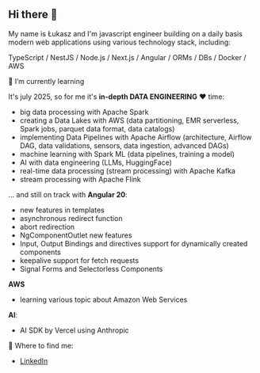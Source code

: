 ## Hi there 👋

My name is Łukasz and I'm javascript engineer building on a daily basis modern web applications using various technology stack, including:

TypeScript / NestJS / Node.js / Next.js / Angular / ORMs / DBs / Docker / AWS

<!--
**egocentryk/egocentryk** is a ✨ _special_ ✨ repository because its `README.md` (this file) appears on your GitHub profile.

Here are some ideas to get you started:

- 🔭 I’m currently working on ...
- 🌱 I’m currently learning ...
- 👯 I’m looking to collaborate on ...
- 🤔 I’m looking for help with ...
- 💬 Ask me about ...
- 📫 How to reach me: ...
- 😄 Pronouns: ...
- ⚡ Fun fact: ...
-->

🌱 I’m currently learning

It's july 2025, so for me it's **in-depth DATA ENGINEERING** ❤️ time:

- big data processing with Apache Spark
- creating a Data Lakes with AWS (data partitioning, EMR serverless, Spark jobs, parquet data format, data catalogs)
- implementing Data Pipelines with Apache Airflow (architecture, Airflow DAG, data validations, sensors, data ingestion, advanced DAGs)
- machine learning with Spark ML (data pipelines, training a model)
- AI with data engineering (LLMs, HuggingFace)
- real-time data processing (stream processing) with Apache Kafka
- stream processing with Apache Flink

... and still on track with **Angular 20**:

- new features in templates
- asynchronous redirect function
- abort redirection
- NgComponentOutlet new features
- Input, Output Bindings and directives support for dynamically created components
- keepalive support for fetch requests
- Signal Forms and Selectorless Components

**AWS**

- learning various topic about Amazon Web Services

**AI**:

- AI SDK by Vercel using Anthropic

🔎 Where to find me:

- [LinkedIn](https://www.linkedin.com/in/lukaszskowron/)
